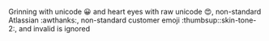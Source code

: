 Grinning with unicode 😀 and heart eyes with raw unicode 😍, non-standard
Atlassian :awthanks:, non-standard customer emoji
\:thumbsup::skin-tone-2:, and invalid is ignored

